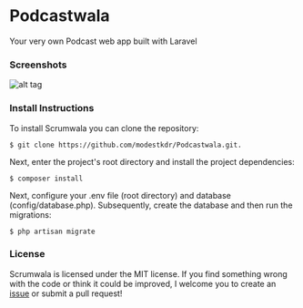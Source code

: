 # Podcastwala
Your very own Podcast web app built with Laravel

### Screenshots
![alt tag](https://raw.githubusercontent.com/modestkdr/Podcastwala/master/screenshots/prototype.png)

### Install Instructions
To install Scrumwala you can clone the repository:

```
$ git clone https://github.com/modestkdr/Podcastwala.git.
```


Next, enter the project's root directory and install the project dependencies:

```
$ composer install
```

Next, configure your .env file (root directory) and database (config/database.php). Subsequently, create the database and then run the migrations:

```
$ php artisan migrate
```

### License
Scrumwala is licensed under the MIT license. If you find something wrong with the code or think it could be improved, I welcome you to create an <a href="https://github.com/modestkdr/Podcastwala/issues">issue</a> or submit a pull request!

